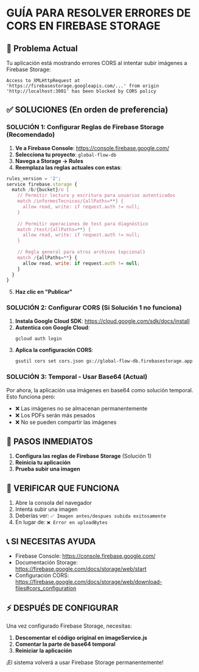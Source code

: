 # GUÍA PARA RESOLVER ERRORES DE CORS EN FIREBASE STORAGE

## 🚨 Problema Actual
Tu aplicación está mostrando errores CORS al intentar subir imágenes a Firebase Storage:
```
Access to XMLHttpRequest at 'https://firebasestorage.googleapis.com/...' from origin 'http://localhost:3001' has been blocked by CORS policy
```

## ✅ SOLUCIONES (En orden de preferencia)

### SOLUCIÓN 1: Configurar Reglas de Firebase Storage (Recomendado)

1. **Ve a Firebase Console**: https://console.firebase.google.com/
2. **Selecciona tu proyecto**: `global-flow-db`
3. **Navega a Storage → Rules**
4. **Reemplaza las reglas actuales con estas**:

```javascript
rules_version = '2';
service firebase.storage {
  match /b/{bucket}/o {
    // Permitir lectura y escritura para usuarios autenticados
    match /informesTecnicos/{allPaths=**} {
      allow read, write: if request.auth != null;
    }
    
    // Permitir operaciones de test para diagnóstico
    match /test/{allPaths=**} {
      allow read, write: if request.auth != null;
    }
    
    // Regla general para otros archivos (opcional)
    match /{allPaths=**} {
      allow read, write: if request.auth != null;
    }
  }
}
```

5. **Haz clic en "Publicar"**

### SOLUCIÓN 2: Configurar CORS (Si Solución 1 no funciona)

1. **Instala Google Cloud SDK**: https://cloud.google.com/sdk/docs/install
2. **Autentica con Google Cloud**:
   ```bash
   gcloud auth login
   ```
3. **Aplica la configuración CORS**:
   ```bash
   gsutil cors set cors.json gs://global-flow-db.firebasestorage.app
   ```

### SOLUCIÓN 3: Temporal - Usar Base64 (Actual)

Por ahora, la aplicación usa imágenes en base64 como solución temporal. Esto funciona pero:
- ❌ Las imágenes no se almacenan permanentemente
- ❌ Los PDFs serán más pesados
- ❌ No se pueden compartir las imágenes

## 🔧 PASOS INMEDIATOS

1. **Configura las reglas de Firebase Storage** (Solución 1)
2. **Reinicia tu aplicación**
3. **Prueba subir una imagen**

## 🧪 VERIFICAR QUE FUNCIONA

1. Abre la consola del navegador
2. Intenta subir una imagen
3. Deberías ver: `✅ Imagen antes/despues subida exitosamente`
4. En lugar de: `❌ Error en uploadBytes`

## 📞 SI NECESITAS AYUDA

- Firebase Console: https://console.firebase.google.com/
- Documentación Storage: https://firebase.google.com/docs/storage/web/start
- Configuración CORS: https://firebase.google.com/docs/storage/web/download-files#cors_configuration

## ⚡ DESPUÉS DE CONFIGURAR

Una vez configurado Firebase Storage, necesitas:

1. **Descomentar el código original en imageService.js**
2. **Comentar la parte de base64 temporal**
3. **Reiniciar la aplicación**

¡El sistema volverá a usar Firebase Storage permanentemente!
